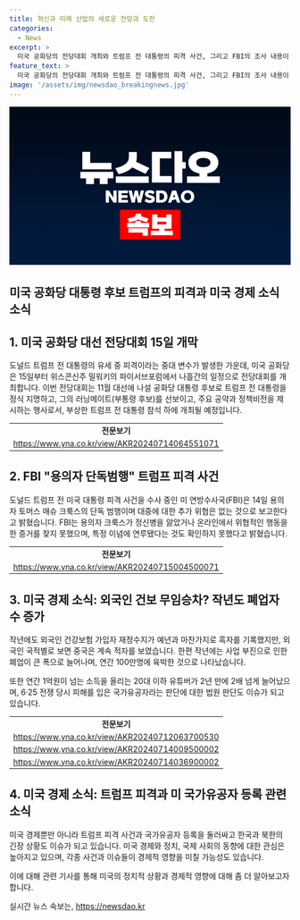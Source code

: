 ```yaml
---
title: 혁신과 미래 산업의 새로운 전망과 도전
categories:
  - News
excerpt: >
  미국 공화당의 전당대회 개최와 트럼프 전 대통령의 피격 사건, 그리고 FBI의 조사 내용이 주목을 받고 있다. 한편, 수련병원의 전공의 복귀 상황과 외국인 건보 흑자, 폐업 증가, 그리고 소득이 늘어난 유튜버 수 등에 대한 다양한 경제 및 정치 이슈도 눈길을 끈다. 국내거리의 날씨 변화도 기대된다. (150자)
feature_text: >
  미국 공화당의 전당대회 개최와 트럼프 전 대통령의 피격 사건, 그리고 FBI의 조사 내용이 주목을 받고 있다. 한편, 수련병원의 전공의 복귀 상황과 외국인 건보 흑자, 폐업 증가, 그리고 소득이 늘어난 유튜버 수 등에 대한 다양한 경제 및 정치 이슈도 눈길을 끈다. 국내거리의 날씨 변화도 기대된다. (150자)
image: '/assets/img/newsdao_breakingnews.jpg'
---
```


<p><img src="/assets/img/newsdao_breakingnews.jpg" alt="implanttips 속보" /></p>

<h2>미국 공화당 대통령 후보 트럼프의 피격과 미국 경제 소식 소식</h2>

<p data-ke-size="size16"></p>

<h2 data-ke-size="size26">1. 미국 공화당 대선 전당대회 15일 개막</h2>

<p data-ke-size="size16">도널드 트럼프 전 대통령의 유세 중 피격이라는 중대 변수가 발생한 가운데, 미국 공화당은 15일부터 위스콘신주 밀워키의 파이서브포럼에서 나흘간의 일정으로 전당대회를 개최합니다. 이번 전당대회는 11월 대선에 나설 공화당 대통령 후보로 트럼프 전 대통령을 정식 지명하고, 그의 러닝메이트(부통령 후보)를 선보이고, 주요 공약과 정책비전을 제시하는 행사로서, 부상한 트럼프 전 대통령 참석 하에 개최될 예정입니다.</p>

<table>
  <tr>
    <td style="text-align: center; height: 17px;"><b>전문보기</b></td>
  </tr>
  <tr>
    <td style="text-align: center; height: 17px;"><a href="https://www.yna.co.kr/view/AKR20240714064551071">https://www.yna.co.kr/view/AKR20240714064551071</a></td>
  </tr>
</table>

<h2 data-ke-size="size26">2. FBI "용의자 단독범행" 트럼프 피격 사건</h2>

<p data-ke-size="size16">도널드 트럼프 전 미국 대통령 피격 사건을 수사 중인 미 연방수사국(FBI)은 14일 용의자 토머스 매슈 크룩스의 단독 범행이며 대중에 대한 추가 위협은 없는 것으로 보고한다고 밝혔습니다. FBI는 용의자 크룩스가 정신병을 앓았거나 온라인에서 위협적인 행동을 한 증거를 찾지 못했으며, 특정 이념에 연루됐다는 것도 확인하지 못했다고 밝혔습니다.</p>

<table>
  <tr>
    <td style="text-align: center; height: 17px;"><b>전문보기</b></td>
  </tr>
  <tr>
    <td style="text-align: center; height: 17px;"><a href="https://www.yna.co.kr/view/AKR20240715004500071">https://www.yna.co.kr/view/AKR20240715004500071</a></td>
  </tr>
</table>

<h2 data-ke-size="size26">3. 미국 경제 소식: 외국인 건보 무임승차?  작년도 폐업자 수 증가</h2>

<p data-ke-size="size16">작년에도 외국인 건강보험 가입자 재정수지가 예년과 마찬가지로 흑자를 기록했지만, 외국인 국적별로 보면 중국은 계속 적자를 보였습니다. 한편 작년에는 사업 부진으로 인한 폐업이 큰 폭으로 늘어나며, 연간 100만명에 육박한 것으로 나타났습니다.</p>

<p data-ke-size="size16">또한 연간 1억원이 넘는 소득을 올리는 20대 이하 유튜버가 2년 만에 2배 넘게 늘어났으며, 6·25 전쟁 당시 피해를 입은 국가유공자라는 판단에 대한 법원 판단도 이슈가 되고 있습니다.</p>

<table>
  <tr>
    <td style="text-align: center; height: 17px;"><b>전문보기</b></td>
  </tr>
  <tr>
    <td style="text-align: center; height: 17px;"><a href="https://www.yna.co.kr/view/AKR20240712063700530">https://www.yna.co.kr/view/AKR20240712063700530</a></td>
  </tr>
  <tr>
    <td style="text-align: center; height: 17px;"><a href="https://www.yna.co.kr/view/AKR20240714009500002">https://www.yna.co.kr/view/AKR20240714009500002</a></td>
  </tr>
  <tr>
    <td style="text-align: center; height: 17px;"><a href="https://www.yna.co.kr/view/AKR20240714036900002">https://www.yna.co.kr/view/AKR20240714036900002</a></td>
  </tr>
</table>

<p data-ke-size="size16"></p>

<h2 data-ke-size="size26">4. 미국 경제 소식: 트럼프 피격과 미 국가유공자 등록 관련 소식</h2>

<p data-ke-size="size16">미국 경제뿐만 아니라 트럼프 피격 사건과 국가유공자 등록을 둘러싸고 한국과 북한의 긴장 상황도 이슈가 되고 있습니다. 미국 경제와 정치, 국제 사회의 동향에 대한 관심은 높아지고 있으며, 각종 사건과 이슈들이 경제적 영향을 미칠 가능성도 있습니다.</p>

<p data-ke-size="size16">이에 대해 관련 기사를 통해 미국의 정치적 상황과 경제적 영향에 대해 좀 더 알아보고자 합니다.</p>

<p data-ke-size="size16"></p>
실시간 뉴스 속보는, <a href="https://newsdao.kr" rel="dofollow">https://newsdao.kr</a>


